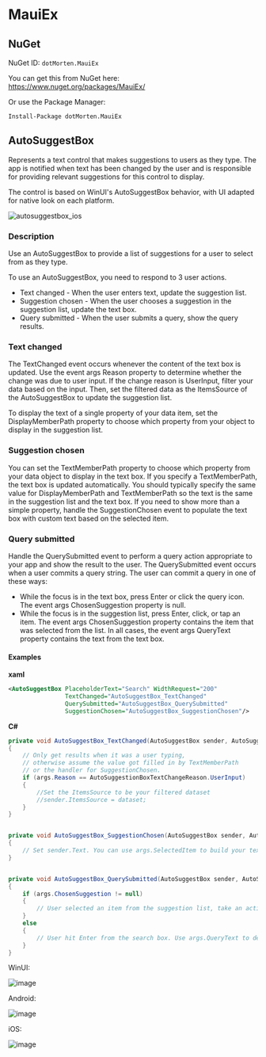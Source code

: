 # MauiEx

## NuGet
NuGet ID: `dotMorten.MauiEx`

You can get this from NuGet here: https://www.nuget.org/packages/MauiEx/

Or use the Package Manager:
```
Install-Package dotMorten.MauiEx
```



## AutoSuggestBox

Represents a text control that makes suggestions to users as they type. The app is notified when text has been changed by the user and is responsible for providing relevant suggestions for this control to display.

The control is based on WinUI's AutoSuggestBox behavior, with UI adapted for native look on each platform.

![autosuggestbox_ios](https://user-images.githubusercontent.com/1378165/51139691-6c226600-17f9-11e9-8f76-48a1128986ca.gif)

### Description

Use an AutoSuggestBox to provide a list of suggestions for a user to select from as they type.

To use an AutoSuggestBox, you need to respond to 3 user actions.

- Text changed - When the user enters text, update the suggestion list.
- Suggestion chosen - When the user chooses a suggestion in the suggestion list, update the text box.
- Query submitted - When the user submits a query, show the query results.

### Text changed
The TextChanged event occurs whenever the content of the text box is updated. Use the event args Reason property to determine whether the change was due to user input. If the change reason is UserInput, filter your data based on the input. Then, set the filtered data as the ItemsSource of the AutoSuggestBox to update the suggestion list.

To display the text of a single property of your data item, set the DisplayMemberPath property to choose which property from your object to display in the suggestion list.

### Suggestion chosen

You can set the TextMemberPath property to choose which property from your data object to display in the text box. If you specify a TextMemberPath, the text box is updated automatically. You should typically specify the same value for DisplayMemberPath and TextMemberPath so the text is the same in the suggestion list and the text box.
If you need to show more than a simple property, handle the SuggestionChosen event to populate the text box with custom text based on the selected item.

### Query submitted

Handle the QuerySubmitted event to perform a query action appropriate to your app and show the result to the user.
The QuerySubmitted event occurs when a user commits a query string. The user can commit a query in one of these ways:

- While the focus is in the text box, press Enter or click the query icon. The event args ChosenSuggestion property is null.
- While the focus is in the suggestion list, press Enter, click, or tap an item. The event args ChosenSuggestion property contains the item that was selected from the list.
In all cases, the event args QueryText property contains the text from the text box. 


#### Examples
**xaml**
```xml
<AutoSuggestBox PlaceholderText="Search" WidthRequest="200"
                TextChanged="AutoSuggestBox_TextChanged"
                QuerySubmitted="AutoSuggestBox_QuerySubmitted"
                SuggestionChosen="AutoSuggestBox_SuggestionChosen"/>
```
**C#**
```cs
private void AutoSuggestBox_TextChanged(AutoSuggestBox sender, AutoSuggestBoxTextChangedEventArgs args)
{
    // Only get results when it was a user typing, 
    // otherwise assume the value got filled in by TextMemberPath 
    // or the handler for SuggestionChosen.
    if (args.Reason == AutoSuggestionBoxTextChangeReason.UserInput)
    {
        //Set the ItemsSource to be your filtered dataset
        //sender.ItemsSource = dataset;
    }
}


private void AutoSuggestBox_SuggestionChosen(AutoSuggestBox sender, AutoSuggestBoxSuggestionChosenEventArgs args)
{
    // Set sender.Text. You can use args.SelectedItem to build your text string.
}


private void AutoSuggestBox_QuerySubmitted(AutoSuggestBox sender, AutoSuggestBoxQuerySubmittedEventArgs args)
{
    if (args.ChosenSuggestion != null)
    {
        // User selected an item from the suggestion list, take an action on it here.
    }
    else
    {
        // User hit Enter from the search box. Use args.QueryText to determine what to do.
    }
}
```

WinUI:

![image](https://user-images.githubusercontent.com/1378165/42106364-a65da5ae-7b88-11e8-81ce-e189ee4cdc8e.png)

Android:

![image](https://user-images.githubusercontent.com/1378165/42108971-edaa4914-7b90-11e8-95d8-063f1f857d5f.png)

iOS:

![image](https://user-images.githubusercontent.com/1378165/42109635-31d3ef44-7b93-11e8-8f65-2e1c9ec07f44.png)


